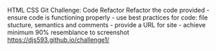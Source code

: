 HTML CSS Git Challenge: Code Refactor
Refactor the code provided 
    - ensure code is functioning properly
    - use best practices for code: file stucture, semantics and comments
    - provide a URL for site
    - achieve minimum 90% resemblance to screenshot
https://djs593.github.io/challenge1/
